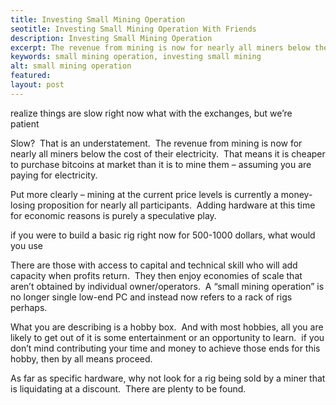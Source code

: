 ```yaml
---
title: Investing Small Mining Operation
seotitle: Investing Small Mining Operation With Friends
description: Investing Small Mining Operation
excerpt: The revenue from mining is now for nearly all miners below the cost of their electricity. 
keywords: small mining operation, investing small mining
alt: small mining operation
featured: 
layout: post
---
```


<p>realize things are slow right now what with the exchanges, but we’re patient <p>

<p>Slow?  That is an understatement.  The revenue from mining is now for nearly all miners below the cost of their electricity.  That means it is cheaper to purchase bitcoins at market than it is to mine them – assuming you are paying for electricity.<p>

<p>Put more clearly – mining at the current price levels is currently a money-losing proposition for nearly all participants.  Adding hardware at this time for economic reasons is purely a speculative play.<p>

<p>if you were to build a basic rig right now for 500-1000 dollars, what would you use<p>

<p>There are those with access to capital and technical skill who will add capacity when profits return.  They then enjoy economies of scale that aren’t obtained by individual owner/operators.  A “small mining operation” is no longer single low-end PC and instead now refers to a rack of rigs perhaps.<p>

<p>What you are describing is a hobby box.  And with most hobbies, all you are likely to get out of it is some entertainment or an opportunity to learn.  if you don’t mind contributing your time and money to achieve those ends for this hobby, then by all means proceed.<p>

<p>As far as specific hardware, why not look for a rig being sold by a miner that is liquidating at a discount.  There are plenty to be found.<p>


